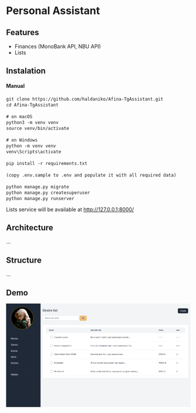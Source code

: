 # Personal Assistant

## Features
- Finances (MonoBank API, NBU API) 
- Lists 

## Instalation

#### Manual

```
git clone https://github.com/haldaniko/Afina-TgAssistant.git
cd Afina-TgAssistant

# on macOS
python3 -m venv venv
source venv/bin/activate

# on Windows
python -m venv venv
venv\Scripts\activate

pip install -r requirements.txt

(сopy .env.sample to .env and populate it with all required data)

python manage.py migrate
python manage.py createsuperuser
python manage.py runserver

```

Lists service will be available at http://127.0.0.1:8000/

## Architecture

...

## Structure

...

## Demo
![Screenshot.png](demo%2FScreenshot.png)
